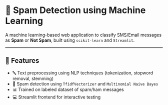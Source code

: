 # 📧 Spam Detection using Machine Learning

A machine learning-based web application to classify SMS/Email messages as **Spam** or **Not Spam**, built using `scikit-learn` and `Streamlit`.

---
## 🚀 Features

- 🔤 Text preprocessing using NLP techniques (tokenization, stopword removal, stemming)
- 🧠 Spam detection using `TfidfVectorizer` and `Multinomial Naive Bayes`
- 📊 Trained on labeled dataset of spam/ham messages
- 💻 Streamlit frontend for interactive testing

